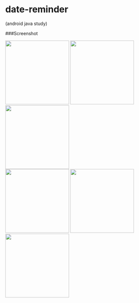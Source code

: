 # date-reminder
(android java study)

###Screenshot

<div>
<img width = "200" src = "https://user-images.githubusercontent.com/36905313/102364803-3516e980-3ffa-11eb-8007-1e5e3ab9d4fe.jpg">
<img width = "200" src = "https://user-images.githubusercontent.com/36905313/102364809-36481680-3ffa-11eb-8945-9db302ddb3c4.jpg">
<img width = "200" src = "https://user-images.githubusercontent.com/36905313/102364313-a4400e00-3ff9-11eb-8fee-a963d98f644b.jpg">
</div>

<div>
<img width = "200" src = "https://user-images.githubusercontent.com/36905313/102364800-334d2600-3ffa-11eb-99ee-ade2e718085c.jpg">
<img width = "200" src = "https://user-images.githubusercontent.com/36905313/102364772-2a5c5480-3ffa-11eb-96a4-72dcbc724c82.jpg">
<img width = "200" src = "https://user-images.githubusercontent.com/36905313/102364791-31836280-3ffa-11eb-81db-ff1dd39382af.jpg">
</div>